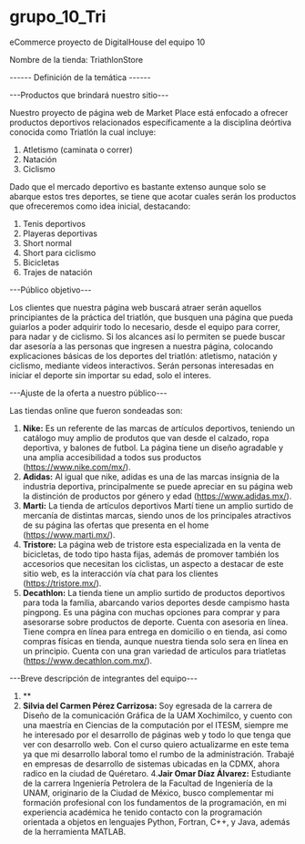 # grupo_10_Tri
eCommerce proyecto de DigitalHouse del equipo 10 

Nombre de la tienda: TriathlonStore

------ Definición de la temática ------

---Productos que brindará nuestro sitio---

Nuestro proyecto de página web de Market Place está enfocado a ofrecer productos deportivos relacionados específicamente a la disciplina deórtiva conocida como Triatlón la cual incluye:
1. Atletismo (caminata o correr)
2. Natación
3. Ciclismo

Dado que el mercado deportivo es bastante extenso aunque solo se abarque estos tres deportes, se tiene que acotar cuales serán los productos que ofreceremos como idea inicial, destacando:
1. Tenis deportivos
2. Playeras deportivas
3. Short normal 
4. Short para ciclismo
5. Bicicletas 
6. Trajes de natación

---Público objetivo---

Los clientes que nuestra página web buscará atraer serán aquellos principiantes de la práctica del triatlón, que busquen una página que pueda guiarlos a poder adquirir todo lo necesario, desde el equipo para correr, para nadar y de ciclismo. Si los alcances así lo permiten se puede buscar dar asesoría a las personas que ingresen a nuestra página, colocando explicaciones básicas de los deportes del triatlón: atletismo, natación y ciclismo, mediante videos interactivos. Serán personas interesadas en iniciar el deporte sin importar su edad, solo el interes.

---Ajuste de la oferta a nuestro público---

Las tiendas online que fueron sondeadas son:
1. **Nike:** Es un referente de las marcas de artículos deportivos, teniendo un catálogo muy amplio de produtos que van desde el calzado, ropa deportiva, y balones de futbol. La página tiene un diseño agradable y una amplia accesibilidad a todos sus productos (https://www.nike.com/mx/).
2. **Adidas:** Al igual que nike, adidas es una de las marcas insignia de la industria deportiva, principalmente se puede apreciar en su página web la distinción de productos por género y edad (https://www.adidas.mx/).  
3. **Marti:** La tienda de artículos deportivos Martí tiene un amplio surtido de mercanía de distintas marcas, siendo unos de los principales atractivos de su página las ofertas que presenta en el home (https://www.marti.mx/).
4. **Tristore:** La página web de tristore esta especializada en la venta de bicicletas, de todo tipo hasta fijas, además de promover también los accesorios que necesitan los ciclistas, un aspecto a destacar de este sitio web, es la interacción vía chat para los clientes (https://tristore.mx/).
5. **Decathlon:** La tienda tiene un amplio surtido de productos deportivos para toda la familia, abarcando varios deportes desde campismo hasta pingpong. Es una página con muchas opciones para comprar y para asesorarse sobre productos de deporte. Cuenta con asesoria en línea. Tiene compra en línea para entrega en domicilio o en tienda, asi como compras físicas en tienda, aunque nuestra tienda solo sera en línea en un principio. Cuenta con una gran variedad de articulos para triatletas (https://www.decathlon.com.mx/).

---Breve descripción de integrantes del equipo---
1. **
2. **Silvia del Carmen Pérez Carrizosa:** Soy egresada de la carrera de Diseño de la comunicación Gráfica de la UAM Xochimilco, y cuento con una maestría en Ciencias de la computación por el ITESM, siempre me he interesado por el desarrollo de páginas web y todo lo que tenga que ver con desarrollo web. Con el curso quiero actualizarme en este tema ya que mi desarrollo laboral tomo el rumbo de la administración. Trabajé en empresas de desarrollo de sistemas ubicadas en la CDMX, ahora radico en la ciudad de Quéretaro.
4.**Jair Omar Díaz Álvarez:** Estudiante de la carrera Ingeniería Petrolera de la Facultad de Ingeniería de la UNAM, originario de la Ciudad de México, busco complementar mi formación profesional con los fundamentos de la programación, en mi experiencia académica he tenido contacto con la programación orientada a objetos en lenguajes Python, Fortran, C++, y Java, además de la herramienta MATLAB. 



